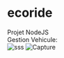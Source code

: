 # ecoride
Projet NodeJS <br>
Gestion Vehicule: <br>
![sss](https://github.com/wassou93/ecoride/assets/105807219/4b6e93b0-c643-4507-9831-2039d21d2c62)
![Capture](https://github.com/wassou93/ecoride/assets/105807219/4c3a92e8-7240-460f-85d0-2776f099161a)


